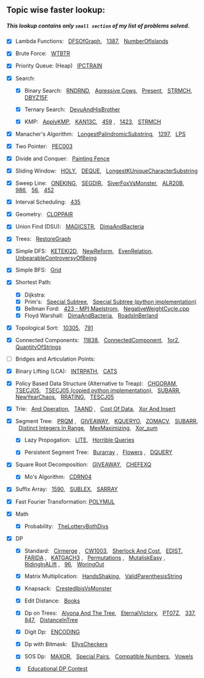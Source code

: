 ## Topic wise faster lookup:
   ##### This lookup contains only ```small section``` of my list of problems solved.

- [x] Lambda Functions: &nbsp; [DFSOfGraph](https://github.com/harshraj22/problem_solving/blob/master/solution/geeksforgeeks/DFSOfGraph.cpp), &nbsp; [1387](https://github.com/harshraj22/problem_solving/blob/master/solution/leetcode/1387.cpp), &nbsp; [NumberOfIslands](https://github.com/harshraj22/problem_solving/tree/master/solution/leetcode/30DayChallenge/17)

- [x] Brute Force: &nbsp; [WTBTR](https://github.com/harshraj22/problem_solving/blob/master/solution/codechef/WTBTR.cpp)

- [x] Priority Queue: (Heap) &nbsp; [IPCTRAIN](https://github.com/harshraj22/problem_solving/blob/master/solution/codechef/IPCTRAIN.cpp) 

- [x] Search: &nbsp;
	- [x] Binary Search: &nbsp; [RNDRND](https://github.com/harshraj22/problem_solving/blob/master/solution/codechef/RNDRND.cpp), &nbsp; [Agressive Cows](https://github.com/harshraj22/problem_solving/blob/master/solution/spoj/Aggressive_cows.cpp), &nbsp; [Present](https://github.com/harshraj22/problem_solving/blob/master/solution/codeforces/Present.cpp), &nbsp; [STRMCH](https://github.com/harshraj22/problem_solving/blob/master/solution/codechef/STRMCH.cpp), &nbsp; [DBYZ15F](https://github.com/harshraj22/problem_solving/blob/master/solution/codechef/DBYZ15F.cpp) 

	- [x] Ternary Search: &nbsp; [DevuAndHisBrother](https://github.com/harshraj22/problem_solving/blob/master/solution/codeforces/DevuAndHisBrother.cpp)

	- [x] KMP: &nbsp; [ApplyKMP](https://github.com/harshraj22/problem_solving/blob/master/solution/HackerEarth_solutions/ApplyKMP.cpp), &nbsp; [KAN13C](https://github.com/harshraj22/problem_solving/blob/master/solution/codechef/KAN13C.cpp), &nbsp; [459](https://github.com/harshraj22/problem_solving/blob/master/solution/leetcode/459.cpp) , &nbsp; [1423](https://github.com/harshraj22/problem_solving/blob/master/solution/timus/1423.cpp), &nbsp; [STRMCH](https://github.com/harshraj22/problem_solving/blob/master/solution/codechef/STRMCH.cpp)  
 

- [x] Manacher's Algorithm: &nbsp; [LongestPalindromicSubstring](https://github.com/harshraj22/problem_solving/blob/master/solution/interviewbit/LongestPalindromicSubstring.cpp), &nbsp; [1297](https://github.com/harshraj22/problem_solving/blob/master/solution/timus/1297.cpp), &nbsp; [LPS](https://github.com/harshraj22/problem_solving/blob/master/solution/spoj/LPS.cpp)

- [x] Two Pointer: &nbsp; [PEC003](https://github.com/harshraj22/problem_solving/blob/master/solution/codechef/PEC003.cpp)

- [x] Divide and Conquer: &nbsp; [Painting Fence](https://github.com/harshraj22/problem_solving/blob/master/solution/codeforces/PaintingFence.cpp)

- [x] Sliding Window: &nbsp; [HOLY](https://github.com/harshraj22/problem_solving/blob/master/solution/codechef/HOLY.cpp), &nbsp; [DEQUE](https://github.com/harshraj22/problem_solving/blob/master/solution/hacker_rank/DEQUE.cpp), &nbsp; [LongestKUniqueCharacterSubstring](https://github.com/harshraj22/problem_solving/blob/master/solution/geeksforgeeks/LongestKUniqueCharacterSubstring.cpp)

- [x] Sweep Line: &nbsp; [ONEKING](https://github.com/harshraj22/problem_solving/blob/master/solution/codechef/ONEKING.cpp),  &nbsp; [SEGDIR](https://github.com/harshraj22/problem_solving/blob/master/solution/codechef/SEGDIR.cpp), &nbsp; [SiverFoxVsMonster](https://github.com/harshraj22/problem_solving/blob/master/solution/atcoder/SiverFoxVsMonster.cpp), &nbsp; [ALR20B](https://github.com/harshraj22/problem_solving/blob/master/solution/codechef/ALR20B.cpp), &nbsp; [986](https://github.com/harshraj22/problem_solving/blob/master/solution/leetcode/986.cpp), &nbsp; [56](https://github.com/harshraj22/problem_solving/blob/master/solution/leetcode/56.cpp), &nbsp; [452](https://github.com/harshraj22/problem_solving/blob/master/solution/leetcode/452.cpp)

- [x] Interval Scheduling: &nbsp; [435](https://github.com/harshraj22/problem_solving/blob/master/solution/leetcode/435.cpp)

- [x] Geometry: &nbsp; [CLOPPAIR](https://github.com/harshraj22/problem_solving/blob/master/solution/spoj/CLOPPAIR.cpp)

- [x] Union Find (DSU): &nbsp; [MAGICSTR](https://github.com/harshraj22/problem_solving/blob/master/solution/codechef/MAGICSTR.cpp), &nbsp; [DimaAndBacteria](https://github.com/harshraj22/problem_solving/blob/master/solution/codeforces/DimaAndBacteria.cpp)

- [x] Trees: &nbsp; [RestoreGraph](https://github.com/harshraj22/problem_solving/blob/master/solution/codeforces/RestoreGraph.cpp)

- [x] Simple DFS: &nbsp; [KETEKI2D](https://github.com/harshraj22/problem_solving/blob/master/solution/codechef/KETEKI2D.cpp), &nbsp; [NewReform](https://github.com/harshraj22/problem_solving/blob/master/solution/codeforces/NewReform.cpp),  &nbsp; [EvenRelation](https://github.com/harshraj22/problem_solving/blob/master/solution/atcoder/EvenRelation.cpp),  &nbsp; [UnbearableControversyOfBeing](https://github.com/harshraj22/problem_solving/blob/master/solution/codeforces/UnbearableControversyOfBeing.cpp)

- [x] Simple BFS: &nbsp; [Grid](https://github.com/harshraj22/problem_solving/blob/master/solution/HackerEarth_solutions/Grid.cpp)

- [x] Shortest Path:
	- [x] Dijkstra: 
	- [x] Prim's: &nbsp; [Special Subtree](https://github.com/harshraj22/problem_solving/blob/master/solution/hacker_rank/SpecialSubtree.cpp), &nbsp; [Special Subtree (python implementation)](https://github.com/harshraj22/problem_solving/blob/master/solution/hacker_rank/SpecialSubtree.py)
	- [x] Bellman Ford: &nbsp; [423 - MPI Maelstrom](https://github.com/harshraj22/problem_solving/blob/master/solution/uva_solutions/423.cpp), &nbsp; [NegativeWeightCycle.cpp](https://github.com/harshraj22/problem_solving/blob/master/solution/geeksforgeeks/NegativeWeightCycle.cpp)
	- [x] Floyd Warshall: &nbsp; [DimaAndBacteria](https://github.com/harshraj22/problem_solving/blob/master/solution/codeforces/DimaAndBacteria.cpp), &nbsp; [RoadsInBerland](https://github.com/harshraj22/problem_solving/blob/master/solution/codeforces/RoadsInBerland.cpp)

- [x] Topological Sort: &nbsp; [10305](https://github.com/harshraj22/problem_solving/blob/master/solution/uva_solutions/10305.cpp), &nbsp; [791](https://github.com/harshraj22/problem_solving/blob/master/solution/leetcode/791cpp)

- [x] Connected Components:  &nbsp; [11838](https://github.com/harshraj22/problem_solving/blob/master/solution/uva_solutions/11838.cpp), &nbsp; [ConnectedComponent](https://github.com/harshraj22/problem_solving/blob/master/solution/hacker_rank/ConnectedComponent.cpp), &nbsp; [1or2](https://github.com/harshraj22/problem_solving/blob/master/solution/atcoder/1or2.cpp), &nbsp; [QuantityOfStrings](https://github.com/harshraj22/problem_solving/blob/master/solution/codeforces/QuantityOfStrings.cpp)

- [ ] Bridges and Articulation Points: 

- [x] Binary Lifting (LCA): &nbsp; [INTRPATH](https://github.com/harshraj22/problem_solving/blob/master/solution/codechef/INTRPATH.cpp), &nbsp; [CATS](https://github.com/harshraj22/problem_solving/blob/master/solution/codechef/CATS.cpp)

- [x] Policy Based Data Structure (Alternative to Treap): &nbsp; [CHGORAM](https://github.com/harshraj22/problem_solving/blob/master/solution/codechef/CHGORAM.cpp), &nbsp; [TSECJ05](https://github.com/harshraj22/problem_solving/blob/master/solution/codechef/TSECJ05.cpp), &nbsp; [TSECJ05 (copied python implementation)](https://github.com/harshraj22/problem_solving/blob/master/solution/codechef/TSECJ05.py), &nbsp; [SUBARR](https://github.com/harshraj22/problem_solving/blob/master/solution/codechef/SUBARR.cpp), &nbsp; [NewYearChaos](https://github.com/harshraj22/problem_solving/blob/master/solution/hacker_rank/NewYearChaos.cpp), &nbsp; [RRATING](https://github.com/harshraj22/problem_solving/blob/master/solution/codechef/RRATING.cpp), &nbsp; [TESCJ05](https://github.com/harshraj22/problem_solving/blob/master/solution/codechef/TESCJ05.cpp)

- [x] Trie: &nbsp; [And Operation](https://github.com/harshraj22/problem_solving/blob/master/solution/codechef/And_operation.cpp), &nbsp; [TAAND](https://github.com/harshraj22/problem_solving/blob/master/solution/codechef/TAAND.cpp) , &nbsp; [Cost Of Data](https://github.com/harshraj22/problem_solving/blob/master/solution/HackerEarth_solutions/Cost_of_Data.cpp), &nbsp; [Xor And Insert](https://github.com/harshraj22/problem_solving/blob/master/solution/HackerEarth_solutions/Xor_and_Insert.cpp) 

- [x] Segment Tree: &nbsp; [PRQM](https://github.com/harshraj22/problem_solving/blob/master/solution/codechef/PRMQ.cpp) , &nbsp; [GIVEAWAY](https://github.com/harshraj22/problem_solving/blob/master/solution/spoj/GIVEAWAY.cpp), &nbsp; [KQUERYO](https://github.com/harshraj22/problem_solving/blob/master/solution/spoj/KQUERYO_merge_sort_tree.cpp), &nbsp; [ZOMACV](https://github.com/harshraj22/problem_solving/blob/master/solution/codechef/ZOMACV.cpp), &nbsp; [SUBARR](https://github.com/harshraj22/problem_solving/blob/master/solution/codechef/SUBARR.cpp), &nbsp; [Distinct Integers In Range](https://github.com/harshraj22/problem_solving/blob/master/solution/HackerEarth_solutions/Distinct_Integers_in_Range.cpp), &nbsp; [MexMaximizing](https://github.com/harshraj22/problem_solving/blob/master/solution/codeforces/MexMaximizing.cpp), &nbsp; [Xor_sum](https://github.com/harshraj22/problem_solving/blob/master/solution/HackerEarth_solutions/Xor_sum.cpp)

	- [x] Lazy Propogation: &nbsp; [LITE](https://github.com/harshraj22/problem_solving/blob/master/solution/spoj/LITE.cpp), &nbsp; [Horrible Queries](https://github.com/harshraj22/problem_solving/blob/master/solution/spoj/Horrible_queries.cpp)

	- [x] Persistent Segment Tree: &nbsp; [Burarray](https://github.com/harshraj22/problem_solving/blob/master/solution/codechef/BURARRAY.cpp) , &nbsp; [Flowers](https://github.com/harshraj22/problem_solving/blob/master/solution/atcoder/educational_dp_contest/Q.cpp) , &nbsp; [DQUERY](https://github.com/harshraj22/problem_solving/blob/master/solution/spoj/DQUERY.cpp)

- [x] Square Root Decomposition: &nbsp; [GIVEAWAY](https://github.com/harshraj22/problem_solving/blob/master/solution/spoj/[sqrt_decomp_method]GIVEAWAY.cpp), &nbsp; [CHEFEXQ](https://github.com/harshraj22/problem_solving/blob/master/solution/codechef/CHEFEXQ.cpp)

	- [x] Mo's Algorithm: &nbsp; [CDRN04](https://github.com/harshraj22/problem_solving/blob/master/solution/codechef/CDRN04.cpp)

- [x] Suffix Array: &nbsp; [1590](https://github.com/harshraj22/problem_solving/blob/master/solution/timus/1590(using_suffix_array).cpp), &nbsp; [SUBLEX](https://github.com/harshraj22/problem_solving/blob/master/solution/spoj/SUBLEX.cpp), &nbsp; [SARRAY](https://github.com/harshraj22/problem_solving/blob/master/solution/spoj/SARRAY.cpp)

- [x] Fast Fourier Transformation: [POLYMUL](https://github.com/harshraj22/problem_solving/blob/master/solution/spoj/POLYMUL.cpp)

- [x] Math
	- [x] Probability: &nbsp; [TheLotteryBothDivs](https://github.com/harshraj22/problem_solving/blob/master/solution/topcoder/TheLotteryBothDivs.cpp)

- [x] DP
	- [x] Standard: &nbsp; [Cirmerge](https://github.com/harshraj22/problem_solving/blob/master/solution/codechef/CIRMERGE.cpp) , &nbsp; [CW1003](https://github.com/harshraj22/problem_solving/blob/master/solution/codechef/CW1003.cpp), &nbsp; [Sherlock And Cost](https://github.com/harshraj22/problem_solving/blob/master/solution/hacker_rank/sherlock_and_cost.cpp), &nbsp; [EDIST](https://github.com/harshraj22/problem_solving/blob/master/solution/spoj/EDIST.cpp), &nbsp; [FARIDA](https://github.com/harshraj22/problem_solving/blob/master/solution/spoj/FARIDA.cpp) , &nbsp; [KATGACH3](https://github.com/harshraj22/problem_solving/blob/master/solution/spoj/LATGACH3.cpp) , &nbsp; [Permutations](https://github.com/harshraj22/problem_solving/blob/master/solution/spoj/Permutations.cpp) , &nbsp; [MutaliskEasy](https://github.com/harshraj22/problem_solving/blob/master/solution/topcoder/MutaliskEasy.cpp) , &nbsp; [RidingInALift](https://github.com/harshraj22/problem_solving/blob/master/solution/codeforces/RidingInALift.cpp) , &nbsp; [96](https://github.com/harshraj22/problem_solving/blob/master/solution/leetcode/96.cpp), &nbsp; [WoringOut](https://github.com/harshraj22/problem_solving/blob/master/solution/codeforces/WorkingOut.cpp) 

	- [x] Matrix Multiplication: &nbsp; [HandsShaking](https://github.com/harshraj22/problem_solving/blob/master/solution/topcoder/HandsShaking.cpp), &nbsp; [ValidParenthesisString](https://github.com/harshraj22/problem_solving/blob/master/solution/leetcode/30DayChallenge/16/solution.md)
	- [x] Knapsack: &nbsp; [CrestedIbisVsMonster](https://github.com/harshraj22/problem_solving/blob/master/solution/atcoder/CrestedIbisVsMonster.cpp)
	- [x] Edit Distance: &nbsp; [Books](https://github.com/harshraj22/problem_solving/blob/master/solution/topcoder/Books.cpp)
	- [x] Dp on Trees: &nbsp; [Alyona And The Tree](https://github.com/harshraj22/problem_solving/blob/master/solution/codeforces/Alyona_and_the_Tree.cpp),  &nbsp; [EternalVictory](https://github.com/harshraj22/problem_solving/blob/master/solution/codeforces/EternalVictory.cpp),  &nbsp; [PT07Z](https://github.com/harshraj22/problem_solving/blob/master/solution/spoj/PT07Z.cpp), &nbsp; [337](https://github.com/harshraj22/problem_solving/blob/master/solution/leetcode/337.cpp), &nbsp; [847](https://github.com/harshraj22/problem_solving/blob/master/solution/leetcode/contests/Weekly87/847.md), &nbsp; [DistanceInTree](https://github.com/harshraj22/problem_solving/blob/master/solution/codeforces/DistanceInTree.cpp)
	- [x] Digit Dp: &nbsp; [ENCODING](https://github.com/harshraj22/problem_solving/blob/master/solution/codechef/ENCODING.py) 
	- [x] Dp with Bitmask: &nbsp; [EllysCheckers](https://github.com/harshraj22/problem_solving/blob/master/solution/topcoder/EllysCheckers.cpp)
	- [x] SOS Dp: &nbsp; [MAXOR](https://github.com/harshraj22/problem_solving/blob/master/solution/codechef/MAXOR.cpp),  &nbsp; [Special Pairs](https://github.com/harshraj22/problem_solving/blob/master/solution/HackerEarth_solutions/Special_Pairs.cpp), &nbsp; [Compatible Numbers](https://github.com/harshraj22/problem_solving/blob/master/solution/codeforces/Compatible_Numbers.cpp), &nbsp; [Vowels](https://github.com/harshraj22/problem_solving/blob/master/solution/codeforces/Vowels.cpp)
	- [x] &nbsp; [Educational DP Contest](https://github.com/harshraj22/problem_solving/blob/master/solution/atcoder/educational_dp_contest)



